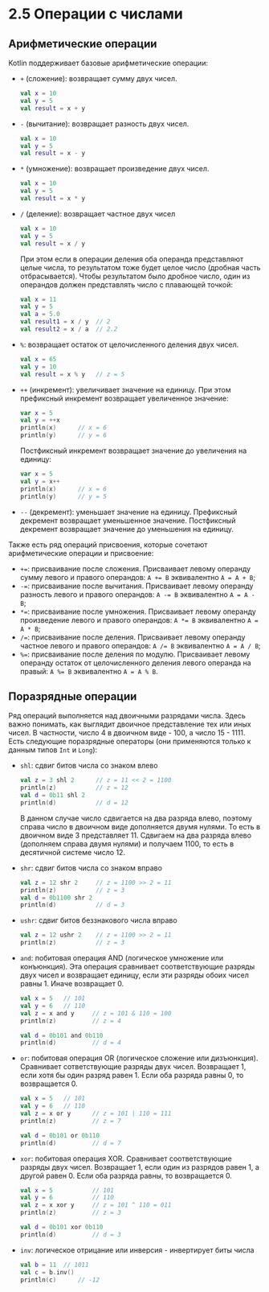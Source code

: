 # 2.5 Операции с числами

## Арифметические операции

Kotlin поддерживает базовые арифметические операции:

- `+` (сложение): возвращает сумму двух чисел.
    ```kotlin
    val x = 10
    val y = 5
    val result = x + y
    ```
- `-` (вычитание): возвращает разность двух чисел.
    ```kotlin
    val x = 10
    val y = 5
    val result = x - y
    ```
- `*` (умножение): возвращает произведение двух чисел.
    ```kotlin
    val x = 10
    val y = 5
    val result = x * y
    ```
- `/` (деление): возвращает частное двух чисел
    ```kotlin
    val x = 10
    val y = 5
    val result = x / y
    ```
    
    При этом если в операции деления оба операнда представляют целые числа, то результатом тоже будет целое число (дробная часть отбрасывается).
    Чтобы результатом было дробное число, один из операндов должен представлять число с плавающей точкой:  
    
    ```kotlin
    val x = 11
    val y = 5
    val a = 5.0
    val result1 = x / y  // 2
    val result2 = x / a  // 2.2
    ```

- `%`: возвращает остаток от целочисленного деления двух чисел.
    ```kotlin
    val x = 65
    val y = 10
    val result = x % y   // z = 5
    ```
- `++` (инкремент): увеличивает значение на единицу. При этом префиксный инкремент возвращает увеличенное значение:
    ```kotlin
    var x = 5
    val y = ++x
    println(x)      // x = 6
    println(y)      // y = 6
    ```
    
    Постфиксный инкремент возвращает значение до увеличения на единицу:
    ```kotlin
    var x = 5
    val y = x++
    println(x)      // x = 6
    println(y)      // y = 5
    ```
    
- `--` (декремент): уменьшает значение на единицу. Префиксный декремент возвращает уменьшенное значение. Постфиксный декремент возвращает значение до уменьшения на единицу.

Также есть ряд операций присвоения, которые сочетают арифметические
операции и присвоение:

- `+=`: присваивание после сложения. Присваивает левому операнду сумму левого и правого операндов: `A += B` эквивалентно `A = A + B`;
- `-=`: присваивание после вычитания. Присваивает левому операнду разность левого и правого операндов: `A -= B` эквивалентно `A = A - B`;
- `*=`: присваивание после умножения. Присваивает левому операнду произведение левого и правого операндов: `A *= B` эквивалентно `A = A * B`;
- `/=`: присваивание после деления. Присваивает левому операнду частное левого и правого операндов: `A /= B` эквивалентно `A = A / B`;
- `%=`: присваивание после деления по модулю. Присваивает левому операнду остаток от целочисленного деления левого операнда на правый: `A %= B` эквивалентно `A = A % B`.

## Поразрядные операции

Ряд операций выполняется над двоичными разрядами числа. Здесь важно понимать, как выглядит двоичное представление тех или иных чисел. В частности, число 4 в двоичном виде - 100, а число 15 - 1111.  
Есть следующие поразрядные операторы (они применяются только к данным
типов `Int` и `Long`):

- `shl`: сдвиг битов числа со знаком влево
    ```kotlin
    val z = 3 shl 2      // z = 11 << 2 = 1100 
    println(z)           // z = 12
    val d = 0b11 shl 2
    println(d)           // d = 12
    ```
    
    В данном случае число сдвигается на два разряда влево, поэтому справа число в двоичном виде дополняется двумя нулями. То есть в двоичном виде 3 представляет 11. Сдвигаем на два разряда влево (дополняем справа двумя нулями) и получаем 1100, то есть в десятичной системе число 12.
    
-   `shr`: сдвиг битов числа со знаком вправо
    ```kotlin
    val z = 12 shr 2     // z = 1100 >> 2 = 11
    println(z)           // z = 3
    val d = 0b1100 shr 2
    println(d)           // d = 3
    ```
    
-   `ushr`: сдвиг битов беззнакового числа вправо
    ```kotlin
    val z = 12 ushr 2    // z = 1100 >> 2 = 11
    println(z)           // z = 3
    ```
    
-   `and`: побитовая операция AND (логическое
    умножение или конъюнкция). Эта операция сравнивает соответствующие
    разряды двух чисел и возвращает единицу, если эти разряды обоих
    чисел равны 1. Иначе возвращает 0.

    ```kotlin
    val x = 5   // 101
    val y = 6   // 110
    val z = x and y     // z = 101 & 110 = 100
    println(z)          // z = 4

    val d = 0b101 and 0b110
    println(d)          // d = 4
    ```
    
-   `or`: побитовая операция OR (логическое сложение или дизъюнкция). Сравнивает сответствующие разряды двух чисел. Возвращает 1, если хотя бы один разряд равен 1. Если оба разряда равны 0, то возвращается 0.

    ```kotlin
    val x = 5   // 101
    val y = 6   // 110
    val z = x or y      // z = 101 | 110 = 111
    println(z)          // z = 7

    val d = 0b101 or 0b110
    println(d)          // d = 7
    ```

-   `xor`: побитовая операция XOR. Сравнивает соответствующие разряды двух чисел. Возвращает 1, если один из разрядов равен 1, а другой равен 0. Если оба разряда равны, то возвращается 0.

    ```kotlin
    val x = 5           // 101
    val y = 6           // 110
    val z = x xor y     // z = 101 ^ 110 = 011
    println(z)          // z = 3

    val d = 0b101 xor 0b110
    println(d)          // d = 3
    ```

-   `inv`: логическое отрицание или инверсия - инвертирует биты числа

    ```kotlin
    val b = 11  // 1011
    val c = b.inv()
    println(c)      // -12
    ```


